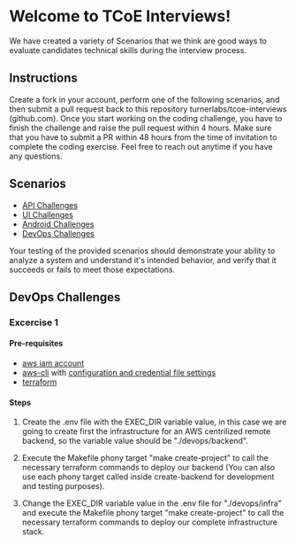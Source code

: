 # Welcome to TCoE Interviews!

We have created a variety of Scenarios that we think are good ways to evaluate candidates technical skills during the interview process.

## Instructions

Create a fork in your account, perform one of the following scenarios, and then submit a pull request back to this repository turnerlabs/tcoe-interviews (github.com).
Once you start working on the coding challenge, you have to finish the challenge and raise the pull request within 4 hours.
Make sure that you have to submit a PR within 48 hours from the time of invitation to complete the coding exercise.
Feel free to reach out anytime if you have any questions.

## Scenarios

- [API Challenges](scenarios/apiplayground/README.md)
- [UI Challenges](./scenarios/uiplayground/README.md)
- [Android Challenges](./scenarios/androidplayground/README.md)
- [DevOps Challenges](./scenarios/devopsplayground/README.md)

Your testing of the provided scenarios should demonstrate your ability to analyze a system and understand it's intended behavior, and verify that it succeeds or fails to meet those expectations.

## DevOps Challenges

### Excercise 1

#### Pre-requisites

- [aws iam account](https://docs.aws.amazon.com/IAM/latest/UserGuide/getting-set-up.html)
- [aws-cli](https://docs.aws.amazon.com/cli/latest/userguide/cli-chap-getting-started.html) with [configuration and credential file settings](https://docs.aws.amazon.com/cli/latest/userguide/cli-configure-files.html)
- [terraform](https://developer.hashicorp.com/terraform/tutorials/aws-get-started/install-cli)

#### Steps

1. Create the .env file with the EXEC_DIR variable value, in this case we are going to create first the infrastructure for an AWS centrilized remote backend, so the variable value should be "./devops/backend".

2. Execute the Makefile phony target "make create-project" to call the necessary terraform commands to deploy our backend (You can also use each phony target called inside create-backend for development and testing purposes).

3. Change the EXEC_DIR variable value in the .env file for "./devops/infra" and execute the Makefile phony target "make create-project" to call the necessary terraform commands to deploy our complete infrastructure stack.
